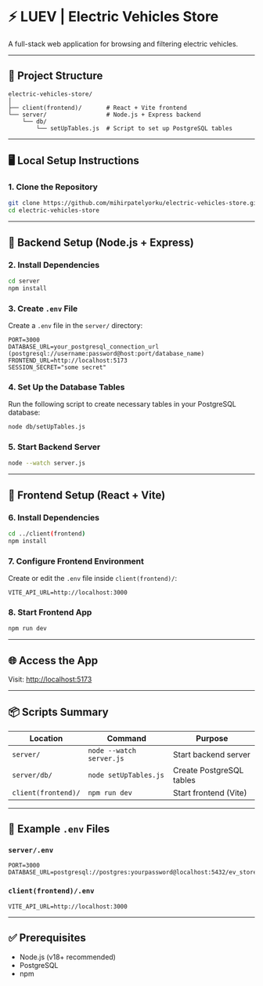 
# ⚡ LUEV | Electric Vehicles Store

A full-stack web application for browsing and filtering electric vehicles.

---

## 🧱 Project Structure

```
electric-vehicles-store/
│
├── client(frontend)/       # React + Vite frontend
└── server/                 # Node.js + Express backend
    └── db/
        └── setUpTables.js  # Script to set up PostgreSQL tables
```

---

## 🖥️ Local Setup Instructions

### 1. Clone the Repository

```bash
git clone https://github.com/mihirpatelyorku/electric-vehicles-store.git
cd electric-vehicles-store
```

---

## 🔧 Backend Setup (Node.js + Express)



### 2. Install Dependencies

```bash
cd server
npm install
```

### 3. Create `.env` File

Create a `.env` file in the `server/` directory:

```env
PORT=3000
DATABASE_URL=your_postgresql_connection_url (postgresql://username:password@host:port/database_name)
FRONTEND_URL=http://localhost:5173
SESSION_SECRET="some secret"
```


### 4. Set Up the Database Tables

Run the following script to create necessary tables in your PostgreSQL database:

```bash
node db/setUpTables.js
```


### 5. Start Backend Server

```bash
node --watch server.js
```


---

## 🎨 Frontend Setup (React + Vite)

### 6. Install Dependencies

```bash
cd ../client(frontend)
npm install
```

### 7. Configure Frontend Environment

Create or edit the `.env` file inside `client(frontend)/`:

```env
VITE_API_URL=http://localhost:3000
```

### 8. Start Frontend App

```bash
npm run dev
```

---

## 🌐 Access the App

Visit: [http://localhost:5173](http://localhost:5173)

---

## 📦 Scripts Summary

| Location             | Command                   | Purpose                     |
|----------------------|---------------------------|------------------------------|
| `server/`            | `node --watch server.js`             | Start backend server         |
| `server/db/`         | `node setUpTables.js`     | Create PostgreSQL tables     |
| `client(frontend)/`  | `npm run dev`             | Start frontend (Vite)        |

---

## 📁 Example `.env` Files

### `server/.env`

```env
PORT=3000
DATABASE_URL=postgresql://postgres:yourpassword@localhost:5432/ev_store
```

### `client(frontend)/.env`

```env
VITE_API_URL=http://localhost:3000
```

---

## ✅ Prerequisites

- Node.js (v18+ recommended)
- PostgreSQL
- npm
